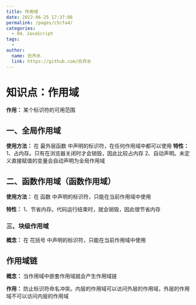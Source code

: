 ```yaml
---
title: 作用域
date: 2022-06-25 17:37:08
permalink: /pages/c5cfa4/
categories:
  - 04、JavaScript
tags:
  - 
author: 
  name: 白开水
  link: https://github.com/白开水
---
```

# 知识点：作用域

**作用：** 某个标识符的可用范围

## 一、全局作用域

**使用方法：** 在 最外层函数 中声明的标识符，在任何作用域中都可以使用
**特性：**
1、占内存。只有在浏览器关闭时才会销毁，因此比较占内存
2、自动声明。未定义直接赋值的变量会自动声明为全局作用域

## 二、函数作用域（函数作用域）

**使用方法：** 在 函数 中声明的标识符，只能在当前作用域中使用

**特性：**
  1、节省内存。代码运行结束时，就会销毁，因此很节省内存

### 三、块级作用域
**概念：** 在 花括号 中声明的标识符，只能在当前作用域中使用

## 作用域链

**概念：** 当作用域中嵌套作用域就会产生作用域链

**作用：** 防止标识符命名冲突。内层的作用域可以访问外层的作用域，外层的作用域不可以访问内层的作用域